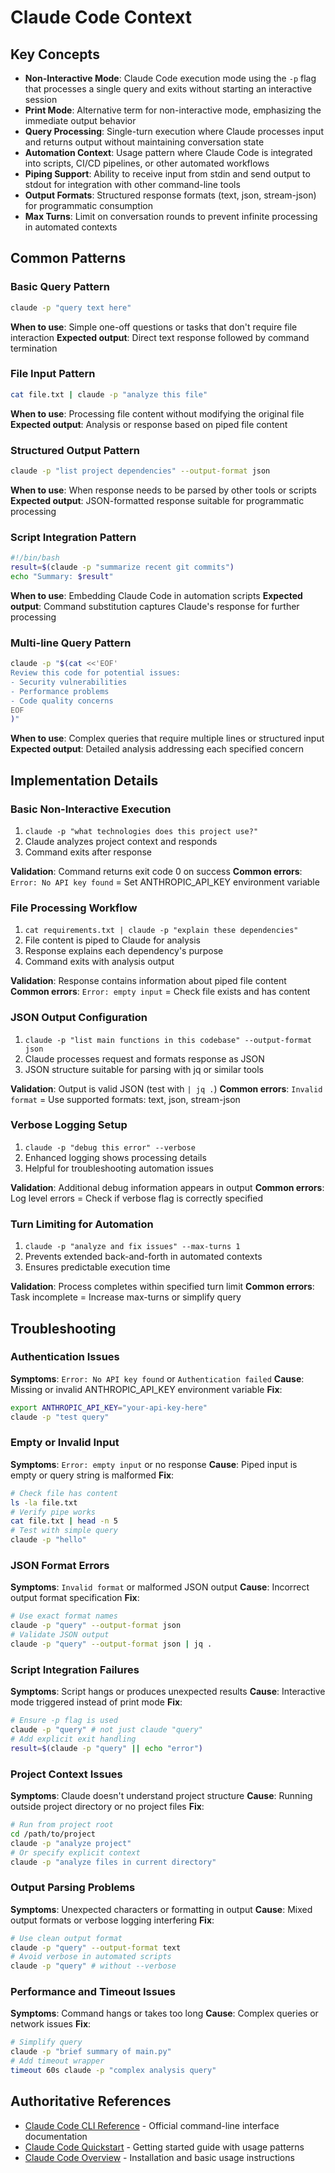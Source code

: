 # Claude Code Context

## Key Concepts

- **Non-Interactive Mode**: Claude Code execution mode using the `-p` flag that processes a single query and exits without starting an interactive session
- **Print Mode**: Alternative term for non-interactive mode, emphasizing the immediate output behavior
- **Query Processing**: Single-turn execution where Claude processes input and returns output without maintaining conversation state
- **Automation Context**: Usage pattern where Claude Code is integrated into scripts, CI/CD pipelines, or other automated workflows
- **Piping Support**: Ability to receive input from stdin and send output to stdout for integration with other command-line tools
- **Output Formats**: Structured response formats (text, json, stream-json) for programmatic consumption
- **Max Turns**: Limit on conversation rounds to prevent infinite processing in automated contexts

## Common Patterns

### Basic Query Pattern
```bash
claude -p "query text here"
```
**When to use**: Simple one-off questions or tasks that don't require file interaction
**Expected output**: Direct text response followed by command termination

### File Input Pattern
```bash
cat file.txt | claude -p "analyze this file"
```
**When to use**: Processing file content without modifying the original file
**Expected output**: Analysis or response based on piped file content

### Structured Output Pattern
```bash
claude -p "list project dependencies" --output-format json
```
**When to use**: When response needs to be parsed by other tools or scripts
**Expected output**: JSON-formatted response suitable for programmatic processing

### Script Integration Pattern
```bash
#!/bin/bash
result=$(claude -p "summarize recent git commits")
echo "Summary: $result"
```
**When to use**: Embedding Claude Code in automation scripts
**Expected output**: Command substitution captures Claude's response for further processing

### Multi-line Query Pattern
```bash
claude -p "$(cat <<'EOF'
Review this code for potential issues:
- Security vulnerabilities
- Performance problems  
- Code quality concerns
EOF
)"
```
**When to use**: Complex queries that require multiple lines or structured input
**Expected output**: Detailed analysis addressing each specified concern

## Implementation Details

### Basic Non-Interactive Execution
1. `claude -p "what technologies does this project use?"`
2. Claude analyzes project context and responds
3. Command exits after response

**Validation**: Command returns exit code 0 on success
**Common errors**: `Error: No API key found` = Set ANTHROPIC_API_KEY environment variable

### File Processing Workflow
1. `cat requirements.txt | claude -p "explain these dependencies"`
2. File content is piped to Claude for analysis
3. Response explains each dependency's purpose
4. Command exits with analysis output

**Validation**: Response contains information about piped file content
**Common errors**: `Error: empty input` = Check file exists and has content

### JSON Output Configuration
1. `claude -p "list main functions in this codebase" --output-format json`
2. Claude processes request and formats response as JSON
3. JSON structure suitable for parsing with jq or similar tools

**Validation**: Output is valid JSON (test with `| jq .`)
**Common errors**: `Invalid format` = Use supported formats: text, json, stream-json

### Verbose Logging Setup
1. `claude -p "debug this error" --verbose`
2. Enhanced logging shows processing details
3. Helpful for troubleshooting automation issues

**Validation**: Additional debug information appears in output
**Common errors**: Log level errors = Check if verbose flag is correctly specified

### Turn Limiting for Automation
1. `claude -p "analyze and fix issues" --max-turns 1`
2. Prevents extended back-and-forth in automated contexts
3. Ensures predictable execution time

**Validation**: Process completes within specified turn limit
**Common errors**: Task incomplete = Increase max-turns or simplify query

## Troubleshooting

### Authentication Issues
**Symptoms**: `Error: No API key found` or `Authentication failed`
**Cause**: Missing or invalid ANTHROPIC_API_KEY environment variable
**Fix**: 
```bash
export ANTHROPIC_API_KEY="your-api-key-here"
claude -p "test query"
```

### Empty or Invalid Input
**Symptoms**: `Error: empty input` or no response
**Cause**: Piped input is empty or query string is malformed
**Fix**: 
```bash
# Check file has content
ls -la file.txt
# Verify pipe works
cat file.txt | head -n 5
# Test with simple query
claude -p "hello"
```

### JSON Format Errors  
**Symptoms**: `Invalid format` or malformed JSON output
**Cause**: Incorrect output format specification
**Fix**:
```bash
# Use exact format names
claude -p "query" --output-format json
# Validate JSON output
claude -p "query" --output-format json | jq .
```

### Script Integration Failures
**Symptoms**: Script hangs or produces unexpected results
**Cause**: Interactive mode triggered instead of print mode
**Fix**:
```bash
# Ensure -p flag is used
claude -p "query" # not just claude "query"
# Add explicit exit handling
result=$(claude -p "query" || echo "error")
```

### Project Context Issues
**Symptoms**: Claude doesn't understand project structure
**Cause**: Running outside project directory or no project files
**Fix**:
```bash
# Run from project root
cd /path/to/project
claude -p "analyze project"
# Or specify explicit context
claude -p "analyze files in current directory"
```

### Output Parsing Problems
**Symptoms**: Unexpected characters or formatting in output
**Cause**: Mixed output formats or verbose logging interfering
**Fix**:
```bash
# Use clean output format
claude -p "query" --output-format text
# Avoid verbose in automated scripts
claude -p "query" # without --verbose
```

### Performance and Timeout Issues
**Symptoms**: Command hangs or takes too long
**Cause**: Complex queries or network issues
**Fix**:
```bash
# Simplify query
claude -p "brief summary of main.py"
# Add timeout wrapper
timeout 60s claude -p "complex analysis query"
```

## Authoritative References

- [Claude Code CLI Reference](https://docs.anthropic.com/en/docs/claude-code/cli-reference) - Official command-line interface documentation
- [Claude Code Quickstart](https://docs.anthropic.com/en/docs/claude-code/quickstart) - Getting started guide with usage patterns
- [Claude Code Overview](https://docs.anthropic.com/en/docs/claude-code/overview) - Installation and basic usage instructions